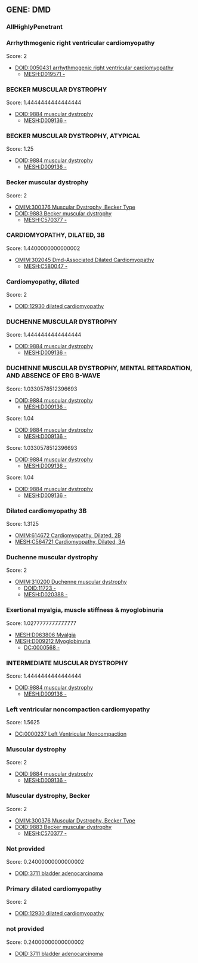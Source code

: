 
## GENE: DMD

### AllHighlyPenetrant

### Arrhythmogenic right ventricular cardiomyopathy

Score: 2

 * [DOID:0050431 arrhythmogenic right ventricular cardiomyopathy](http://beta.monarchinitiative.org/disease/DOID:0050431)
    * [MESH:D019571 -](http://beta.monarchinitiative.org/disease/MESH:D019571)

### BECKER MUSCULAR DYSTROPHY

Score: 1.4444444444444444

 * [DOID:9884 muscular dystrophy](http://beta.monarchinitiative.org/disease/DOID:9884)
    * [MESH:D009136 -](http://beta.monarchinitiative.org/disease/MESH:D009136)

### BECKER MUSCULAR DYSTROPHY, ATYPICAL

Score: 1.25

 * [DOID:9884 muscular dystrophy](http://beta.monarchinitiative.org/disease/DOID:9884)
    * [MESH:D009136 -](http://beta.monarchinitiative.org/disease/MESH:D009136)

### Becker muscular dystrophy

Score: 2

 * [OMIM:300376 Muscular Dystrophy, Becker Type](http://beta.monarchinitiative.org/disease/OMIM:300376)
 * [DOID:9883 Becker muscular dystrophy](http://beta.monarchinitiative.org/disease/DOID:9883)
    * [MESH:C570377 -](http://beta.monarchinitiative.org/disease/MESH:C570377)

### CARDIOMYOPATHY, DILATED, 3B

Score: 1.4400000000000002

 * [OMIM:302045 Dmd-Associated Dilated Cardiomyopathy](http://beta.monarchinitiative.org/disease/OMIM:302045)
    * [MESH:C580047 -](http://beta.monarchinitiative.org/disease/MESH:C580047)

### Cardiomyopathy, dilated

Score: 2

 * [DOID:12930 dilated cardiomyopathy](http://beta.monarchinitiative.org/disease/DOID:12930)

### DUCHENNE MUSCULAR DYSTROPHY

Score: 1.4444444444444444

 * [DOID:9884 muscular dystrophy](http://beta.monarchinitiative.org/disease/DOID:9884)
    * [MESH:D009136 -](http://beta.monarchinitiative.org/disease/MESH:D009136)

### DUCHENNE MUSCULAR DYSTROPHY, MENTAL RETARDATION, AND ABSENCE OF ERG B-WAVE

Score: 1.0330578512396693

 * [DOID:9884 muscular dystrophy](http://beta.monarchinitiative.org/disease/DOID:9884)
    * [MESH:D009136 -](http://beta.monarchinitiative.org/disease/MESH:D009136)

Score: 1.04

 * [DOID:9884 muscular dystrophy](http://beta.monarchinitiative.org/disease/DOID:9884)
    * [MESH:D009136 -](http://beta.monarchinitiative.org/disease/MESH:D009136)

Score: 1.0330578512396693

 * [DOID:9884 muscular dystrophy](http://beta.monarchinitiative.org/disease/DOID:9884)
    * [MESH:D009136 -](http://beta.monarchinitiative.org/disease/MESH:D009136)

Score: 1.04

 * [DOID:9884 muscular dystrophy](http://beta.monarchinitiative.org/disease/DOID:9884)
    * [MESH:D009136 -](http://beta.monarchinitiative.org/disease/MESH:D009136)

### Dilated cardiomyopathy 3B

Score: 1.3125

 * [OMIM:614672 Cardiomyopathy, Dilated, 2B](http://beta.monarchinitiative.org/disease/OMIM:614672)
 * [MESH:C564721 Cardiomyopathy, Dilated, 3A](http://beta.monarchinitiative.org/disease/MESH:C564721)

### Duchenne muscular dystrophy

Score: 2

 * [OMIM:310200 Duchenne muscular dystrophy](http://beta.monarchinitiative.org/disease/OMIM:310200)
    * [DOID:11723 -](http://beta.monarchinitiative.org/disease/DOID:11723)
    * [MESH:D020388 -](http://beta.monarchinitiative.org/disease/MESH:D020388)

### Exertional myalgia, muscle stiffness & myoglobinuria

Score: 1.0277777777777777

 * [MESH:D063806 Myalgia](http://beta.monarchinitiative.org/disease/MESH:D063806)
 * [MESH:D009212 Myoglobinuria](http://beta.monarchinitiative.org/disease/MESH:D009212)
    * [DC:0000568 -](http://beta.monarchinitiative.org/disease/DC:0000568)

### INTERMEDIATE MUSCULAR DYSTROPHY

Score: 1.4444444444444444

 * [DOID:9884 muscular dystrophy](http://beta.monarchinitiative.org/disease/DOID:9884)
    * [MESH:D009136 -](http://beta.monarchinitiative.org/disease/MESH:D009136)

### Left ventricular noncompaction cardiomyopathy

Score: 1.5625

 * [DC:0000237 Left Ventricular Noncompaction](http://beta.monarchinitiative.org/disease/DC:0000237)

### Muscular dystrophy

Score: 2

 * [DOID:9884 muscular dystrophy](http://beta.monarchinitiative.org/disease/DOID:9884)
    * [MESH:D009136 -](http://beta.monarchinitiative.org/disease/MESH:D009136)

### Muscular dystrophy, Becker

Score: 2

 * [OMIM:300376 Muscular Dystrophy, Becker Type](http://beta.monarchinitiative.org/disease/OMIM:300376)
 * [DOID:9883 Becker muscular dystrophy](http://beta.monarchinitiative.org/disease/DOID:9883)
    * [MESH:C570377 -](http://beta.monarchinitiative.org/disease/MESH:C570377)

### Not provided

Score: 0.24000000000000002

 * [DOID:3711 bladder adenocarcinoma](http://beta.monarchinitiative.org/disease/DOID:3711)

### Primary dilated cardiomyopathy

Score: 2

 * [DOID:12930 dilated cardiomyopathy](http://beta.monarchinitiative.org/disease/DOID:12930)

### not provided

Score: 0.24000000000000002

 * [DOID:3711 bladder adenocarcinoma](http://beta.monarchinitiative.org/disease/DOID:3711)
